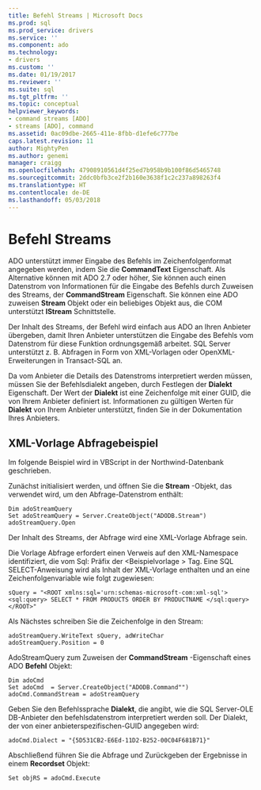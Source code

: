 ```yaml
---
title: Befehl Streams | Microsoft Docs
ms.prod: sql
ms.prod_service: drivers
ms.service: ''
ms.component: ado
ms.technology:
- drivers
ms.custom: ''
ms.date: 01/19/2017
ms.reviewer: ''
ms.suite: sql
ms.tgt_pltfrm: ''
ms.topic: conceptual
helpviewer_keywords:
- command streams [ADO]
- streams [ADO], command
ms.assetid: 0ac09dbe-2665-411e-8fbb-d1efe6c777be
caps.latest.revision: 11
author: MightyPen
ms.author: genemi
manager: craigg
ms.openlocfilehash: 47908910561d4f25ed7b958b9b100f86d5465748
ms.sourcegitcommit: 2ddc0bfb3ce2f2b160e3638f1c2c237a898263f4
ms.translationtype: HT
ms.contentlocale: de-DE
ms.lasthandoff: 05/03/2018
---
```

# <a name="command-streams"></a>Befehl Streams
ADO unterstützt immer Eingabe des Befehls im Zeichenfolgenformat angegeben werden, indem Sie die **CommandText** Eigenschaft. Als Alternative können mit ADO 2.7 oder höher, Sie können auch einen Datenstrom von Informationen für die Eingabe des Befehls durch Zuweisen des Streams, der **CommandStream** Eigenschaft. Sie können eine ADO zuweisen **Stream** Objekt oder ein beliebiges Objekt aus, die COM unterstützt **IStream** Schnittstelle.  
  
 Der Inhalt des Streams, der Befehl wird einfach aus ADO an Ihren Anbieter übergeben, damit Ihren Anbieter unterstützen die Eingabe des Befehls vom Datenstrom für diese Funktion ordnungsgemäß arbeitet. SQL Server unterstützt z. B. Abfragen in Form von XML-Vorlagen oder OpenXML-Erweiterungen in Transact-SQL an.  
  
 Da vom Anbieter die Details des Datenstroms interpretiert werden müssen, müssen Sie der Befehlsdialekt angeben, durch Festlegen der **Dialekt** Eigenschaft. Der Wert der **Dialekt** ist eine Zeichenfolge mit einer GUID, die von Ihrem Anbieter definiert ist. Informationen zu gültigen Werten für **Dialekt** von Ihrem Anbieter unterstützt, finden Sie in der Dokumentation Ihres Anbieters.  
  
## <a name="xml-template-query-example"></a>XML-Vorlage Abfragebeispiel  
 Im folgende Beispiel wird in VBScript in der Northwind-Datenbank geschrieben.  
  
 Zunächst initialisiert werden, und öffnen Sie die **Stream** -Objekt, das verwendet wird, um den Abfrage-Datenstrom enthält:  
  
```  
Dim adoStreamQuery  
Set adoStreamQuery = Server.CreateObject("ADODB.Stream")  
adoStreamQuery.Open  
```  
  
 Der Inhalt des Streams, der Abfrage wird eine XML-Vorlage Abfrage sein.  
  
 Die Vorlage Abfrage erfordert einen Verweis auf den XML-Namespace identifiziert, die vom Sql: Präfix der \<Beispielvorlage > Tag. Eine SQL SELECT-Anweisung wird als Inhalt der XML-Vorlage enthalten und an eine Zeichenfolgenvariable wie folgt zugewiesen:  
  
```  
sQuery = "<ROOT xmlns:sql='urn:schemas-microsoft-com:xml-sql'>  
<sql:query> SELECT * FROM PRODUCTS ORDER BY PRODUCTNAME </sql:query>  
</ROOT>"  
```  
  
 Als Nächstes schreiben Sie die Zeichenfolge in den Stream:  
  
```  
adoStreamQuery.WriteText sQuery, adWriteChar  
adoStreamQuery.Position = 0  
```  
  
 AdoStreamQuery zum Zuweisen der **CommandStream** -Eigenschaft eines ADO **Befehl** Objekt:  
  
```  
Dim adoCmd  
Set adoCmd  = Server.CreateObject("ADODB.Command"")  
adoCmd.CommandStream = adoStreamQuery  
```  
  
 Geben Sie den Befehlssprache **Dialekt**, die angibt, wie die SQL Server-OLE DB-Anbieter den befehlsdatenstrom interpretiert werden soll. Der Dialekt, der von einer anbieterspezifischen-GUID angegeben wird:  
  
```  
adoCmd.Dialect = "{5D531CB2-E6Ed-11D2-B252-00C04F681B71}"  
```  
  
 Abschließend führen Sie die Abfrage und Zurückgeben der Ergebnisse in einem **Recordset** Objekt:  
  
```  
Set objRS = adoCmd.Execute  
```
